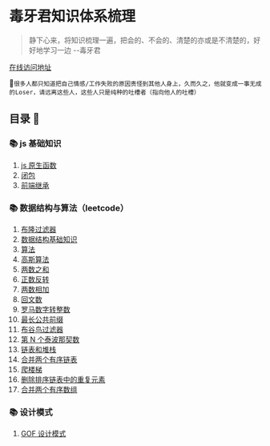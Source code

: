 <!--
 * @Author: DuYa
 * @LastEditors: DuYa
 -->

# 毒牙君知识体系梳理

> 静下心来，将知识梳理一遍，把会的、不会的、清楚的亦或是不清楚的，好好地学习一边 --毒牙君

[在线访问地址](https://j-duya.github.io/code-doc/)

🔞`很多人都只知道把自己情感/工作失败的原因责怪到其他人身上，久而久之，他就变成一事无成的Loser，请远离这些人，这些人只是纯种的吐槽者（指向他人的吐槽）`

## 目录 📃

### 📚 js 基础知识

1.  [js 原生函数](./前端/js原生函数.md)
2.  [闭包](./前端/closure.md)
3.  [前端继承](./前端/前端继承.md)

### 📚 数据结构与算法（leetcode）

1.  [布隆过滤器](./数据结构/布隆过滤器.md)
2.  [数据结构基础知识](./数据结构/数据结构概念.md)
3.  [算法](./数据结构/算法.md)
4.  [高斯算法](./Leetcode/高斯算法.md)
5.  [两数之和](./Leetcode/两数之和.md)
6.  [正数反转](./Leetcode/整数反转.md)
7.  [两数相加](./Leetcode/两数相加.md)
8.  [回文数](./Leetcode/回文数.md)
9.  [罗马数字转整数](./Leetcode/罗马数字转整数.md)
10. [最长公共前缀](./Leetcode/最长公共前缀.md)
11. [布谷鸟过滤器](./数据结构/布谷鸟过滤器.md)
12. [第 N 个泰波那契数](./Leetcode/第N个泰波那契数.md)
13. [链表和堆栈](./数据结构/链表和堆栈.md)
14. [合并两个有序链表](./Leetcode/合并两个有序链表.md)
15. [爬楼梯](./Leetcode/爬楼梯.md)
16. [删除排序链表中的重复元素](./Leetcode/删除排序链表中的重复元素.md)
17. [合并两个有序数组](./Leetcode/合并两个有序数组.md)

### 📚 设计模式

1.  [GOF 设计模式](./设计模式/GOF设计模式.md)
